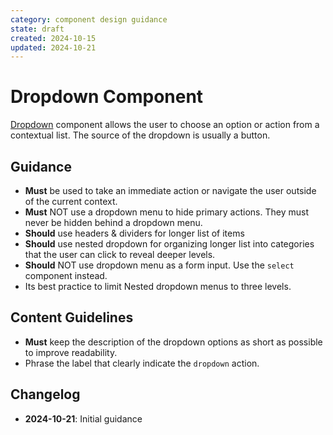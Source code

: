 ```yaml
---
category: component design guidance
state: draft
created: 2024-10-15
updated: 2024-10-21
---
```


# Dropdown Component

[Dropdown](https://clarity.design/documentation/dropdown) component allows the user to choose an option or action from a contextual list. The source of the dropdown is usually a button.

## Guidance

- **Must** be used to take an immediate action or navigate the user outside of the current context.
- **Must** NOT use a dropdown menu to hide primary actions. They must never be hidden behind a dropdown menu.
- **Should** use headers & dividers for longer list of items  
- **Should** use nested dropdown for organizing longer list into categories that the user can click to reveal deeper levels.
- **Should** NOT use dropdown menu as a form input. Use the `select` component instead.
- Its best practice to limit Nested dropdown menus to three levels.

## Content Guidelines

- **Must** keep the description of the dropdown options as short as possible to improve readability.
- Phrase the label that clearly indicate the `dropdown` action.


## Changelog

- **2024-10-21**: Initial guidance
